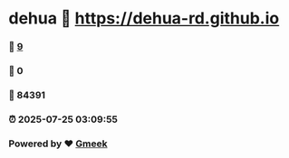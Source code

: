 # dehua :link: https://dehua-rd.github.io 
### :page_facing_up: [9](https://dehua-rd.github.io/tag.html) 
### :speech_balloon: 0 
### :hibiscus: 84391 
### :alarm_clock: 2025-07-25 03:09:55 
### Powered by :heart: [Gmeek](https://github.com/Meekdai/Gmeek)

